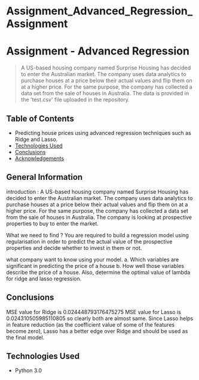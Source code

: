 # Assignment_Advanced_Regression_Assignment
# Assignment - Advanced Regression
> A US-based housing company named Surprise Housing has decided to enter the Australian market. 
The company uses data analytics to purchase houses at a price below their actual values and flip them on at a higher price.
 For the same purpose, the company has collected a data set from the sale of houses in Australia.
 The data is provided in the 'test.csv' file uploaded in the repository.


## Table of Contents
* Predicting house prices using advanced regression techniques such as Ridge and Lasso.
* [Technologies Used](#technologies-used)
* [Conclusions](#conclusions)
* [Acknowledgements](#acknowledgements)

<!-- You can include any other section that is pertinent to your problem -->

## General Information
introduction : A US-based housing company named Surprise Housing has decided to enter the Australian market.
 The company uses data analytics to purchase houses at a price below their actual values and flip them on at a higher price.
 For the same purpose, the company has collected a data set from the sale of houses in Australia. The company is looking at prospective properties to buy to enter the market.

What we need to find ? You are required to build a regression model using regularisation in order to predict the actual value of 
the prospective properties and decide whether to invest in them or not.

what company want to know using your model. a. Which variables are significant in predicting the price of a house b. 
How well those variables describe the price of a house. Also, determine the optimal value of lambda for ridge and lasso regression.

<!-- You don't have to answer all the questions - just the ones relevant to your project. -->

## Conclusions
MSE value for Ridge is 0.024448793176475275
MSE value for Lasso is 0.024310505985110805 so clearly both are almost same. 
Since Lasso helps in feature reduction (as the coefficient value of some of the features become zero),
Lasso has a better edge over Ridge and should be used as the final model.


<!-- You don't have to answer all the questions - just the ones relevant to your project. -->


## Technologies Used
- Python 3.0

<!-- As the libraries versions keep on changing, it is recommended to mention the version of library used in this project -->

